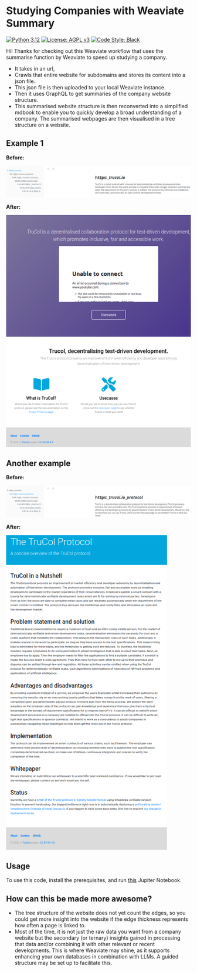 # Studying Companies with Weaviate Summary

[![Python 3.12][python_badge]](https://www.python.org/downloads/release/python-3120/)
[![License: AGPL v3][agpl3_badge]](https://www.gnu.org/licenses/agpl-3.0)
[![Code Style: Black][black_badge]](https://github.com/ambv/black)

Hi! Thanks for checking out this Weaviate workflow that uses the summarise function by Weaviate to speed up studying a company.

- It takes in an url,
- Crawls that entire website for subdomains and stores its content into a json file.
- This json file is then uploaded to your local Weaviate instance.
- Then it uses GraphQL to get summaries of the company website structure.
- This summarised website structure is then reconverted into a simplified mdbook to enable you to quickly develop a broad understanding of a company.
  The summarised webpages are then visualised in a tree structure on a website.

## Example 1

**Before:**

![Before Image](images/a0.png)

**After:**

![After Image](images/b0.png)

## Another example

**Before:**

![Before Image](images/a1.png)

**After:**

![After Image](images/b1.png)

## Usage

To use this code, install the prerequisites, and run [this](TODO) Jupiter Notebook.

## How can this be made more awesome?

- The tree structure of the website does not yet count the edges, so you could get more insight into the website if the edge thickness represents how often a page is linked to.
- Most of the time, it is not just the raw data you want from a company website but the secondary (or ternary) insights gained in processing that data and/or combining it with other relevant or recent developments. This is where Weaviate may shine, as it supports enhancing your own databases in combination with LLMs. A guided structure may be set up to facilitate this.

[agpl3_badge]: https://img.shields.io/badge/License-AGPL_v3-blue.svg
[black_badge]: https://img.shields.io/badge/code%20style-black-000000.svg
[python_badge]: https://img.shields.io/badge/python-3.6-blue.svg
